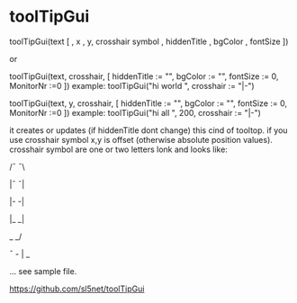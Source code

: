 # toolTipGui

toolTipGui(text [ , x , y, crosshair symbol , hiddenTitle , bgColor , fontSize ])

or

toolTipGui(text, crosshair, [ hiddenTitle := "", bgColor := "", fontSize := 0, MonitorNr :=0 ])
example: toolTipGui("hi world ", crosshair := "|-")

toolTipGui(text, y, crosshair, [ hiddenTitle := "", bgColor := "", fontSize := 0, MonitorNr :=0 ])
example: toolTipGui("hi all ", 200, crosshair := "|-")

it creates or updates (if hiddenTitle dont change) this cind of tooltop.
if you use crosshair symbol
x,y is offset (otherwise absolute position values).
crosshair symbol are one or two letters lonk and looks like:

/¯ ¯\

|¯ ¯| 

|- -| 

|_ _| 

\_ _/ 

¯ - | _ 

... see sample file.

https://github.com/sl5net/toolTipGui
